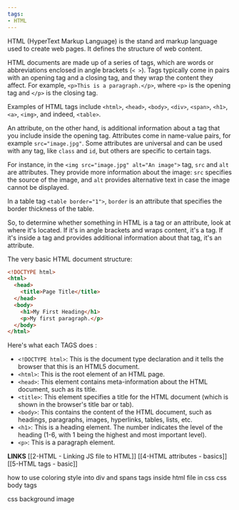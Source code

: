 ```yaml
---
tags:
- HTML
---
```


HTML (HyperText Markup Language) is the stand ard markup language used to create web pages. It defines the structure of web content.

HTML documents are made up of a series of tags, which are words or abbreviations enclosed in angle brackets (`< >`). Tags typically come in pairs with an opening tag and a closing tag, and they wrap the content they affect. For example, `<p>This is a paragraph.</p>`, where `<p>` is the opening tag and `</p>` is the closing tag.

Examples of HTML tags include `<html>`, `<head>`, `<body>`, `<div>`, `<span>`, `<h1>`, `<a>`, `<img>`, and indeed, `<table>`.

An attribute, on the other hand, is additional information about a tag that you include inside the opening tag. Attributes come in name-value pairs, for example `src="image.jpg"`. Some attributes are universal and can be used with any tag, like `class` and `id`, but others are specific to certain tags. 

For instance, in the `<img src="image.jpg" alt="An image">` tag, `src` and `alt` are attributes. They provide more information about the image: `src` specifies the source of the image, and `alt` provides alternative text in case the image cannot be displayed.

In a table tag `<table border="1">`, `border` is an attribute that specifies the border thickness of the table.

So, to determine whether something in HTML is a tag or an attribute, look at where it's located. If it's in angle brackets and wraps content, it's a tag. If it's inside a tag and provides additional information about that tag, it's an attribute.

The very basic HTML document structure:

```HTML
<!DOCTYPE html>
<html>
  <head>
    <title>Page Title</title>
  </head>
  <body>
    <h1>My First Heading</h1>
    <p>My first paragraph.</p>
  </body>
</html>
```
Here's what each TAGS does :
- `<!DOCTYPE html>`: This is the document type declaration and it tells the browser that this is an HTML5 document.
- `<html>`: This is the root element of an HTML page.
- `<head>`: This element contains meta-information about the HTML document, such as its title.
- `<title>`: This element specifies a title for the HTML document (which is shown in the browser's title bar or tab).
- `<body>`: This contains the content of the HTML document, such as headings, paragraphs, images, hyperlinks, tables, lists, etc.
- `<h1>`: This is a heading element. The number indicates the level of the heading (1-6, with 1 being the highest and most important level).
- `<p>`: This is a paragraph element.

**LINKS**
[[2-HTML - Linking JS file to HTML]]
[[4-HTML attributes - basics]]
[[5-HTML tags - basic]]


how to use coloring style into div and spans tags inside html file in css
css body tags

css background image